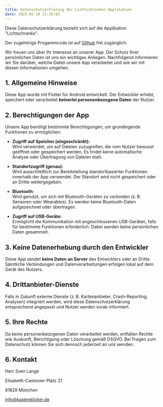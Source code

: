 ```yaml
---
title: Datenschutzerklärung der Lichtschranken Applikation
date: 2025-05-10 21:35:03
---
```


Diese Datenschutzerklärung bezieht sich auf die Applikation "Lichtschranke".

Der zugehörige Progammcode ist auf [Github](https://github.com/KastenKlicker/lichtschranke) frei zugänglich.

Wir freuen uns über Ihr Interesse an unserer App. Der Schutz Ihrer persönlichen Daten ist uns ein wichtiges Anliegen. Nachfolgend informieren wir Sie darüber, welche Daten unsere App verarbeitet und wie wir mit diesen Informationen umgehen.

## 1. Allgemeine Hinweise

Diese App wurde mit Flutter für Android entwickelt. Der Entwickler erhebt, speichert oder verarbeitet **keinerlei personenbezogene Daten** der Nutzer.

## 2. Berechtigungen der App

Unsere App benötigt bestimmte Berechtigungen, um grundlegende Funktionen zu ermöglichen:

- **Zugriff auf Speicher (eingeschränkt):**  
  Wird verwendet, um auf Dateien zuzugreifen, die vom Nutzer bewusst geöffnet oder gespeichert werden. Es findet keine automatische Analyse oder Übertragung von Dateien statt.

- **Standortzugriff (genau):**  
  Wird ausschließlich zur Bereitstellung standortbasierter Funktionen innerhalb der App verwendet. Der Standort wird nicht gespeichert oder an Dritte weitergegeben.

- **Bluetooth:**  
  Wird genutzt, um sich mit Bluetooth-Geräten zu verbinden (z. B. Sensoren oder Wearables). Es werden keine Bluetooth-Daten aufgezeichnet oder übertragen.

- **Zugriff auf USB-Geräte:**  
  Ermöglicht die Kommunikation mit angeschlossenen USB-Geräten, falls für bestimmte Funktionen erforderlich. Dabei werden keine persönlichen Daten gesammelt.

## 3. Keine Datenerhebung durch den Entwickler

Diese App sendet **keine Daten an Server** des Entwicklers oder an Dritte. Sämtliche Verbindungen und Datenverarbeitungen erfolgen lokal auf dem Gerät des Nutzers.

## 4. Drittanbieter-Dienste

Falls in Zukunft externe Dienste (z. B. Kartenanbieter, Crash-Reporting, Analysen) integriert werden, wird diese Datenschutzerklärung entsprechend angepasst und Nutzer werden vorab informiert.

## 5. Ihre Rechte

Da keine personenbezogenen Daten verarbeitet werden, entfallen Rechte wie Auskunft, Berichtigung oder Löschung gemäß DSGVO. Bei Fragen zum Datenschutz können Sie sich dennoch jederzeit an uns wenden.

## 6. Kontakt

Herr Sven Lange

Elisabeth-Castonier-Platz 21

81829 München

[info@kastenklicker.de](mailto:info@kastenklicker.de)